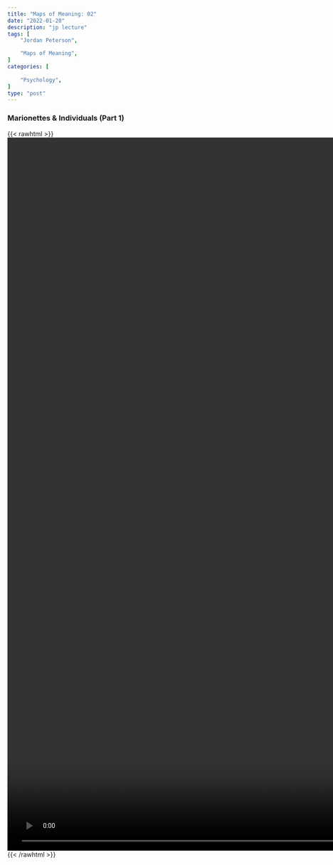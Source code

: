 ```yaml
---
title: "Maps of Meaning: 02"
date: "2022-01-20"
description: "jp lecture"
tags: [
    "Jordan Peterson",

    "Maps of Meaning",
]
categories: [
    
    "Psychology",
]
type: "post"
---
```


### Marionettes & Individuals (Part 1)

{{< rawhtml >}}
    <video style="height:40vh;width:auto" overflow="hidden" controls>
        <source src="https://lectures.dev00ps.com/maps-of-meaning/2017%20Maps%20of%20Meaning%2002%20-%20Marionettes%20%26%20Individuals%20%28Part%201%29.mp4" type="video/mp4"> 
    </video>
{{< /rawhtml >}}